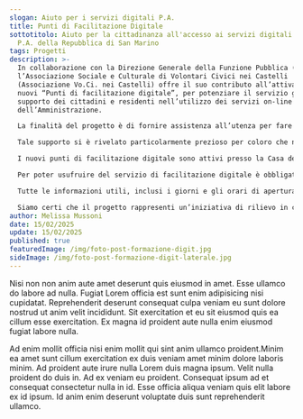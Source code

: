 ```yaml
---
slogan: Aiuto per i servizi digitali P.A.
title: Punti di Facilitazione Digitale
sottotitolo: Aiuto per la cittadinanza all'accesso ai servizi digitali della
  P.A. della Repubblica di San Marino
tags: Progetti
description: >-
  In collaborazione con la Direzione Generale della Funzione Pubblica (DGFP)
  l’Associazione Sociale e Culturale di Volontari Civici nei Castelli
  (Associazione Vo.Ci. nei Castelli) offre il suo contributo all’attivazione di
  nuovi “Punti di facilitazione digitale”, per potenziare il servizio gratuito a
  supporto dei cittadini e residenti nell’utilizzo dei servizi on-line
  dell’Amministrazione.

  La finalità del progetto è di fornire assistenza all’utenza per fare fronte a più esigenze tra cui, principalmente, il pagamento del servizio di illuminazione votiva nei cimiteri, l’accesso al Portale dei Servizi On-line della Pubblica Amministrazione, la gestione del fascicolo sanitario elettronico.

  Tale supporto si è rivelato particolarmente prezioso per coloro che non dispongano di un computer o che presentino ridotte competenze informatiche.

  I nuovi punti di facilitazione digitale sono attivi presso la Casa della Giunta di Castello di Borgo e la Casa della Giunta di Castello di Serravalle. Il servizio è disponibile il martedì pomeriggio dalle ore 15:00 alle ore 18:30 presso la Casa della Giunta di Castello di Borgo ed il mercoledì dalle ore 10:00 alle ore 16:30 presso la Giunta di Castello di Serravalle.

  Per poter usufruire del servizio di facilitazione digitale è obbligatoria la prenotazione, che può essere effettuata telefonando al numero 0549-882837, dalle 8:15 alle 14:15, oppure inviando un’e-mail all’indirizzo [facilitatoredigitale@pa.sm](mailto:facilitatoredigitale@pa.sm) indicando il giorno, l’orario di preferenza e l’oggetto della richiesta di assistenza od informazione/formazione.

  Tutte le informazioni utili, inclusi i giorni e gli orari di apertura, sono consultabili sul sito [www.gov.sm](http://www.gov.sm/) nella Sezione La PA risponde. In alternativa, è possibile contattare telefonicamente la Funzione Pubblica al numero 0549 - 882837.

  Siamo certi che il progetto rappresenti un’iniziativa di rilievo in coerenza con gli obiettivi delineati dalle Agende Digitali dei Paesi Europei per la promozione di una piena inclusione digitale in un contesto sempre più orientato verso l'innovazione tecnologica.
author: Melissa Mussoni
date: 15/02/2025
update: 15/02/2025
published: true
featuredImage: /img/foto-post-formazione-digit.jpg
sideImage: /img/foto-post-formazione-digit-laterale.jpg
---
```


Nisi non non anim aute amet deserunt quis eiusmod in amet. Esse ullamco do labore ad nulla. Fugiat Lorem officia est sunt enim adipisicing nisi cupidatat. Reprehenderit deserunt consequat culpa veniam eu sunt dolore nostrud ut anim velit incididunt. Sit exercitation et eu sit eiusmod quis ea cillum esse exercitation. Ex magna id proident aute nulla enim eiusmod fugiat labore nulla.

Ad enim mollit officia nisi enim mollit qui sint anim ullamco proident.Minim ea amet sunt cillum exercitation ex duis veniam amet minim dolore laboris minim. Ad proident aute irure nulla Lorem duis magna ipsum. Velit nulla proident do duis in. Ad ex veniam eu proident. Consequat ipsum ad et consequat consectetur nulla in id. Esse officia aliqua veniam quis elit labore ex id ipsum. Id anim enim deserunt voluptate duis sunt reprehenderit ullamco.
